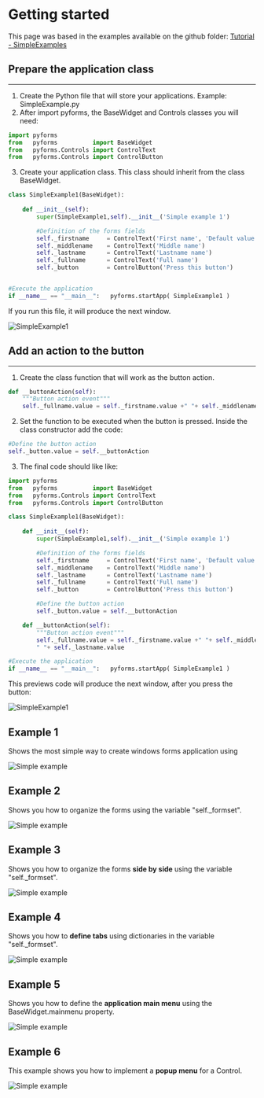 # Getting started

This page was based in the examples available on the github folder: [Tutorial - SimpleExamples](https://github.com/UmSenhorQualquer/pyforms/tree/master/tutorials/1.SimpleExamples)


## **Prepare the application class**
***************************

1. Create the Python file that will store your applications. Example: SimpleExample.py
2. After import pyforms, the BaseWidget and Controls classes you will need:
```python
import pyforms
from   pyforms 			import BaseWidget
from   pyforms.Controls import ControlText
from   pyforms.Controls import ControlButton
```
3. Create your application class. This class should inherit from the class BaseWidget.
```python
class SimpleExample1(BaseWidget):
	
	def __init__(self):
		super(SimpleExample1,self).__init__('Simple example 1')

		#Definition of the forms fields
		self._firstname 	= ControlText('First name', 'Default value')
		self._middlename 	= ControlText('Middle name')
		self._lastname 		= ControlText('Lastname name')
		self._fullname 		= ControlText('Full name')
		self._button 		= ControlButton('Press this button')


#Execute the application
if __name__ == "__main__":	 pyforms.startApp( SimpleExample1 )
```

If you run this file, it will produce the next window.

![SimpleExample1](https://raw.githubusercontent.com/UmSenhorQualquer/pyforms/master/docs/imgs/getting-started-1.png?raw=true "Screen")


## **Add an action to the button**
***************************
1. Create the class function that will work as the button action.
```python
def __buttonAction(self):
	"""Button action event"""
	self._fullname.value = self._firstname.value +" "+ self._middlename.value +" "+self._lastname.value
```
2. Set the function to be executed when the button is pressed. Inside the class constructor add the code:
```python
#Define the button action
self._button.value = self.__buttonAction
```
3. The final code should like like:
```python
import pyforms
from   pyforms 			import BaseWidget
from   pyforms.Controls import ControlText
from   pyforms.Controls import ControlButton

class SimpleExample1(BaseWidget):
	
	def __init__(self):
		super(SimpleExample1,self).__init__('Simple example 1')

		#Definition of the forms fields
		self._firstname 	= ControlText('First name', 'Default value')
		self._middlename 	= ControlText('Middle name')
		self._lastname 		= ControlText('Lastname name')
		self._fullname 		= ControlText('Full name')
		self._button 		= ControlButton('Press this button')

		#Define the button action
		self._button.value = self.__buttonAction

	def __buttonAction(self):
		"""Button action event"""
		self._fullname.value = self._firstname.value +" "+ self._middlename.value + \
		" "+ self._lastname.value

#Execute the application
if __name__ == "__main__":	 pyforms.startApp( SimpleExample1 )
```

This previews code will produce the next window, after you press the button:

![SimpleExample1](https://raw.githubusercontent.com/UmSenhorQualquer/pyforms/master/docs/imgs/getting-started-2.png?raw=true "Screen")


## Example 1

Shows the most simple way to create windows forms application using 

![Simple example ](SimpleExample1/screenshot.png?raw=true "Screen")



## Example 2

Shows you how to organize the forms using the variable "self._formset".

![Simple example ](SimpleExample2/screenshot.png?raw=true "Screen")



## Example 3

Shows you how to organize the forms **side by side** using the variable "self._formset".

![Simple example ](SimpleExample3/screenshot.png?raw=true "Screen")



## Example 4

Shows you how to **define tabs** using dictionaries in the variable "self._formset".

![Simple example ](SimpleExample4/screenshot.png?raw=true "Screen")



## Example 5

Shows you how to define the **application main menu** using the BaseWidget.mainmenu property.

![Simple example ](SimpleExample5/screenshot.png?raw=true "Screen")



## Example 6

This example shows you how to implement a **popup menu** for a Control.

![Simple example ](SimpleExample6/screenshot.png?raw=true "Screen")